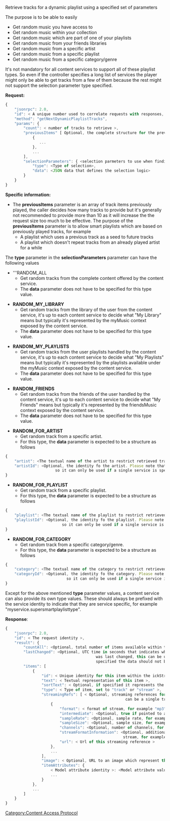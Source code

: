 Retrieve tracks for a dynamic playlist using a specified set of
parameters

The purpose is to be able to easily

  - Get random music you have access to
  - Get random music within your collection
  - Get random music which are part of one of your playlists
  - Get random music from your friends libraries
  - Get random music from a specific artist
  - Get random music from a specific playlist
  - Get random music from a specific category/genre

It's not mandatory for all content services to support all of these
playlist types. So even if the controller specifies a long list of
services the player might only be able to get tracks from a few of them
because the rest might not support the selection parameter type
specified.

**Request:**

``` javascript
{
    "jsonrpc": 2.0,
    "id": < A unique number used to correlate requests with responses, see JSON-RPC specification for more information >,
    "method": "getNextDynamicPlaylistTracks",
    "params": {
        "count": < number of tracks to retrieve >,
        "previousItems" [ Optional, the complete structure for the previous items played
            {
               ...
            },
            ...
        ],
        "selectionParameters": { <selection parmeters to use when finding tracks >
            "type": <Type of selection>,
            "data": <JSON data that defines the selection logic>
        }
    }
}
```

**Specific information:**

  - The **previousItems** parameter is an array of track items
    previously played, the caller decides how many tracks to provide but
    it's generally not recommended to provide more than 10 as it will
    increase the the request size too much to be effective. The purpose
    of the **previousItems** parameter is to allow smart playlists which
    are based on previously played tracks, for example
      - A playlist which uses a previous track as a seed to future
        tracks
      - A playlist which doesn't repeat tracks from an already played
        artist for a while

The **type** parameter in the **selectionParameters** parameter can have
the following values

  - '''RANDOM_ALL
      - Get random tracks from the complete content offered by the
        content service.
      - The **data** parameter does not have to be specified for this
        type value.

<!-- end list -->

  - **RANDOM_MY_LIBRARY**
      - Get random tracks from the library of the user from the content
        service, it's up to each content service to decide what "My
        Library" means but typically it's represented by the myMusic
        context exposed by the content service.
      - The **data** parameter does not have to be specified for this
        type value.

<!-- end list -->

  - **RANDOM_MY_PLAYLISTS**
      - Get random tracks from the user playlists handled by the content
        service, it's up to each content service to decide what "My
        Playlists" means but typically it's represented by the playlists
        available under the myMusic context exposed by the content
        service.
      - The **data** parameter does not have to be specified for this
        type value.

<!-- end list -->

  - **RANDOM_FRIENDS**
      - Get random tracks from the friends of the user handled by the
        content service, it's up to each content service to decide what
        "My Friends" means but typically it's represented by the
        friendsMusic context exposed by the content service.
      - The **data** parameter does not have to be specified for this
        type value.

<!-- end list -->

  - **RANDOM_FOR_ARTIST**
      - Get random track from a specific artist.
      - For this type, the **data** parameter is expected to be a
        structure as follows

<!-- end list -->

``` javascript
{
    "artist": <The textual name of the artist to restrict retrieved tracks to>
    "artistId": <Optional, the identity fo the artist. Please note that this is service specific,
                      so it can only be used if a single service is specified in the services attribute or if the selectionParameters are specified per service >
}
```

  - **RANDOM_FOR_PLAYLIST**
      - Get random track from a specific playlist.
      - For this type, the **data** parameter is expected to be a
        structure as follows

<!-- end list -->

``` javascript
{
    "playlist": <The textual name of the playlist to restrict retrieved tracks to>
    "playlistId": <Optional, the identity fo the playlist. Please note that this is service specific,
                         so it can only be used if a single service is specified in the services attribute or if the selectionParameters are specified per service >
}
```

  - **RANDOM_FOR_CATEGORY**
      - Get random track from a specific category/genre.
      - For this type, the **data** parameter is expected to be a
        structure as follows

<!-- end list -->

``` javascript
{
    "category": <The textual name of the category to restrict retrieved tracks to>
    "categoryId": <Optional, the identity fo the category. Please note that this is service specific,
                           so it can only be used if a single service is specified in the services attribute or if the selectionParameters are specified per service >
}
```

Except for the above mentioned **type** parameter values, a content
service can also provide its own type values. These should always be
prefixed with the service identity to indicate that they are service
specific, for example "myservice.supersmartplaylisttype".

**Response**:

``` javascript
{
    "jsonrpc": 2.0,
    "id": < The request identity >,
    "result": {
        "countAll": <Optional, total number of items available within the specified "context">,
        "lastChanged": <Optional, UTC time in seconds that indicates when this data
                                        was last changed, this can be used to detect if local cache needs to be refreshed. If this attribute is not
                                        specified the data should not be cached>
        "items": [
            {
                "id": < Unique identity for this item within the ickStream concept >,
                "text": < Textual representation of this item >,
                "sortText": < Optional, if specified it represents the appropriate sorting order >,
                "type": < Type of item, set to "track" or "stream" >,
                "streamingRefs": [ < Optional, streaming references for this item,
                                                     can be a single track or a continuous stream >
                    {
                        "format": < format of stream, for example "mp3" >,
                        "intermediate": <Optional, true if pointed to a redirected stream >,
                        "sampleRate": <Optional, sample rate, for example 44100 >,
                        "sampleSize": <Optional, sample size, for example 16 >,
                        "channels": <Optional, number of channels, for example 2 >,
                        "streamFormatInformation": <Optional, additional format information about the
                                                    stream, for example aac container type >
                        "url": < Url of this streaming reference >
                    },
                    ...
                ],
                "image": < Optional, URL to an image which represent this item >,
                "itemAttributes": {
                    < Model attribute identity >: <Model attribute value>
                    ...
                }
            },
            ...
        ]
    }
}
```

[Category:Content Access
Protocol](Category:Content_Access_Protocol "wikilink")